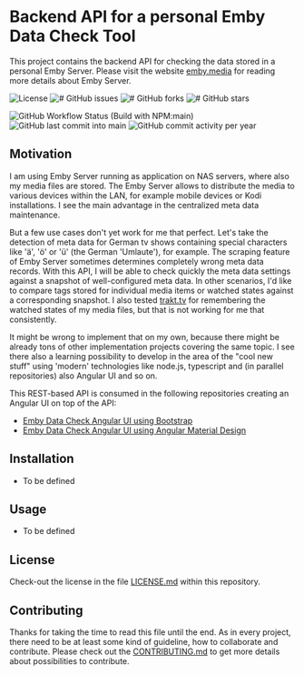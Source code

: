 # Backend API for a personal Emby Data Check Tool

This project contains the backend API for checking the data stored in a personal Emby Server. Please visit the website [emby.media](https://emby.media/) for reading more details about Emby Server.

![License](https://img.shields.io/github/license/jfandy1982/emby-data-check-backend?logo=GitHub)
![# GitHub issues](https://img.shields.io/github/issues/jfandy1982/emby-data-check-backend?label=%23%20issues&logo=GitHub)
![# GitHub forks](https://img.shields.io/github/forks/jfandy1982/emby-data-check-backend?label=%23%20forks&logo=GitHub)
![# GitHub stars](https://img.shields.io/github/stars/jfandy1982/emby-data-check-backend?label=%23%20stars&logo=GitHub)

![GitHub Workflow Status (Build with NPM:main)](https://img.shields.io/github/workflow/status/jfandy1982/emby-data-check-backend/Build%20with%20NPM?label=build%20workflow&logo=GitHub)
![GitHub last commit into main](https://img.shields.io/github/last-commit/jfandy1982/emby-data-check-backend?label=last%20commit&logo=GitHub)
![GitHub commit activity per year](https://img.shields.io/github/commit-activity/y/jfandy1982/emby-data-check-backend?logo=GitHub)

## Motivation

I am using Emby Server running as application on NAS servers, where also my media files are stored. The Emby Server allows to distribute the media to various devices within the LAN, for example mobile devices or Kodi installations. I see the main advantage in the centralized meta data maintenance.

But a few use cases don't yet work for me that perfect. Let's take the detection of meta data for German tv shows containing special characters like 'ä', 'ö' or 'ü' (the German 'Umlaute'), for example. The scraping feature of Emby Server sometimes determines completely wrong meta data records. With this API, I will be able to check quickly the meta data settings against a snapshot of well-configured meta data. In other scenarios, I'd like to compare tags stored for individual media items or watched states against a corresponding snapshot. I also tested [trakt.tv](https://trakt.tv/) for remembering the watched states of my media files, but that is not working for me that consistently.

It might be wrong to implement that on my own, because there might be already tons of other implementation projects covering the same topic. I see there also a learning possibility to develop in the area of the "cool new stuff" using 'modern' technologies like node.js, typescript and (in parallel repositories) also Angular UI and so on.

This REST-based API is consumed in the following repositories creating an Angular UI on top of the API:

- [Emby Data Check Angular UI using Bootstrap](https://github.com/jfandy1982/emby-data-check-ui-angular-bootstrap)
- [Emby Data Check Angular UI using Angular Material Design](https://github.com/jfandy1982/emby-data-check-ui-angular-material)

## Installation

- To be defined

## Usage

- To be defined

## License

Check-out the license in the file [LICENSE.md](LICENSE.md) within this repository.

## Contributing

Thanks for taking the time to read this file until the end. As in every project, there need to be at least some kind of guideline, how to collaborate and contribute. Please check out the [CONTRIBUTING.md](https://github.com/jfandy1982/.github/blob/main/CONTRIBUTING.md) to get more details about possibilities to contribute.
